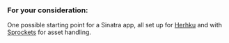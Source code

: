 ### For your consideration:

One possible starting point for a Sinatra app, all set up for [Herhku](http://devcenter.heroku.com/articles/rack) and with [Sprockets](https://github.com/sstephenson/sprockets) for asset handling.
